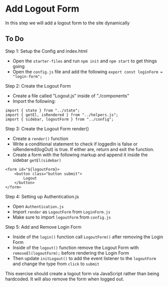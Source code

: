 # Add Logout Form

In this step we will add a logout form to the site dynamically

## To Do

Step 1: Setup the Config and index.html
- Open the `starter-files` and run `npm init` and `npm start` to get things going
- Open the `config.js` file and add the following `export const loginForm = "login-form";`

Step 2: Create the Logout Form
- Create a file called "Logout.js" inside of "./components"
- Import the following:
```
import { state } from "../state";
import { getEl, isRendered } from "../helpers.js";
import { sidebar, logoutForm } from "../config";
```

Step 3: Create the Logout Form render()
- Create a `render()` function
- Write a conditional statement to check if loggedIn is false or isRendered(logOut) is true.  If either are, return and exit the function.
- Create a form with the following markup and append it inside the sidebar `getEl(sidebar)`
```
<form id="${logoutForm}>
    <button class="button submit">
        Logout
    </button>
</form>
```

Step 4: Setting up Authentication.js
- Open `Authentication.js`
- Import `render` as `LogoutForm` from `LoginForm.js`
- Make sure to import `logoutForm` from `config.js`

Step 5: Add and Remove Login Form
- Inside of the `login()` function call `LogoutForm()` after removing the Login Form
- Inside of the `logout()` function remove the Logout Form with `removeEl(logoutForm);` before rendering the Login Form
- Then update `initLogout()` to add the event listener to the `logoutForm` and change the type from `click` to `submit`

This exercise should create a logout form via JavaScript rather than being hardcoded.  It will also remove the form when logged out.